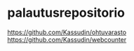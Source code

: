 # palautusrepositorio
https://github.com/Kassudin/ohtuvarasto 
https://github.com/Kassudin/webcounter 
